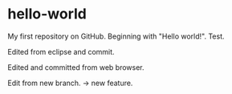 # hello-world
My first repository on GitHub. Beginning with "Hello world!".
Test.

Edited from eclipse and commit.

Edited and committed from web browser.

Edit from new branch. -> new feature.
